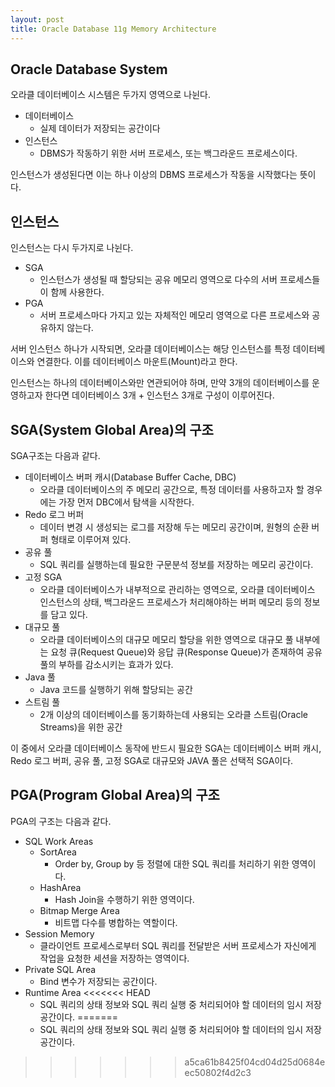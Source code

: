 ```yaml
---
layout: post
title: Oracle Database 11g Memory Architecture
---
```


## Oracle Database System
오라클 데이터베이스 시스템은 두가지 영역으로 나뉜다.
- 데이터베이스
    - 실제 데이터가 저장되는 공간이다
- 인스턴스
    - DBMS가 작동하기 위한 서버 프로세스, 또는 백그라운드 프로세스이다.

인스턴스가 생성된다면 이는 하나 이상의 DBMS 프로세스가 작동을 시작했다는 뜻이다.

## 인스턴스
인스턴스는 다시 두가지로 나뉜다.

- SGA
    - 인스턴스가 생성될 때 할당되는 공유 메모리 영역으로 다수의 서버 프로세스들이 함께 사용한다.
- PGA
    - 서버 프로세스마다 가지고 있는 자체적인 메모리 영역으로 다른 프로세스와 공유하지 않는다.

서버 인스턴스 하나가 시작되면, 오라클 데이터베이스는 해당 인스턴스를 특정 데이터베이스와 연결한다. 이를 데이터베이스 마운트(Mount)라고 한다.

인스턴스는 하나의 데이터베이스와만 연관되어야 하며, 만약 3개의 데이터베이스를 운영하고자 한다면 데이터베이스 3개 + 인스턴스 3개로 구성이 이루어진다.

## SGA(System Global Area)의 구조

SGA구조는 다음과 같다.

- 데이터베이스 버퍼 캐시(Database Buffer Cache, DBC)
    - 오라클 데이터베이스의 주 메모리 공간으로, 특정 데이터를 사용하고자 할 경우에는 가장 먼저 DBC에서 탐색을 시작한다.
- Redo 로그 버퍼
    - 데이터 변경 시 생성되는 로그를 저장해 두는 메모리 공간이며, 원형의 순환 버퍼 형태로 이루어져 있다.
- 공유 풀
    - SQL 쿼리를 실행하는데 필요한 구문분석 정보를 저장하는 메모리 공간이다.
- 고정 SGA
    - 오라클 데이터베이스가 내부적으로 관리하는 영역으로, 오라클 데이터베이스 인스턴스의 상태, 백그라운드 프로세스가 처리해야하는 버퍼 메모리 등의 정보를 담고 있다.
- 대규모 풀
    - 오라클 데이터베이스의 대규모 메모리 할당을 위한 영역으로 대규모 풀 내부에는 요청 큐(Request Queue)와 응답 큐(Response Queue)가 존재하여 공유 풀의 부하를 감소시키는 효과가 있다.
- Java 풀
    - Java 코드를 실행하기 위해 할당되는 공간
- 스트림 풀
    - 2개 이상의 데이터베이스를 동기화하는데 사용되는 오라클 스트림(Oracle Streams)을 위한 공간

이 중에서 오라클 데이터베이스 동작에 반드시 필요한 SGA는 데이터베이스 버퍼 캐시, Redo 로그 버퍼, 공유 풀, 고정 SGA로 대규모와 JAVA 풀은 선택적 SGA이다.

## PGA(Program Global Area)의 구조

PGA의 구조는 다음과 같다.

- SQL Work Areas
    - SortArea
        - Order by, Group by 등 정렬에 대한 SQL 쿼리를 처리하기 위한 영역이다.
    - HashArea
        - Hash Join을 수행하기 위한 영역이다.
    - Bitmap Merge Area
        - 비트맵 다수를 병합하는 역할이다.
- Session Memory
    - 클라이언트 프로세스로부터 SQL 쿼리를 전달받은 서버 프로세스가 자신에게 작업을 요청한 세션을 저장하는 영역이다.
- Private SQL Area
    - Bind 변수가 저장되는 공간이다.
- Runtime Area
<<<<<<< HEAD
    - SQL 쿼리의 상태 정보와 SQL 쿼리 실행 중 처리되어야 할 데이터의 임시 저장 공간이다.
=======
    - SQL 쿼리의 상태 정보와 SQL 쿼리 실행 중 처리되어야 할 데이터의 임시 저장 공간이다.
>>>>>>> a5ca61b8425f04cd04d25d0684eec50802f4d2c3
